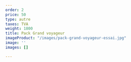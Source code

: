 ```yaml
---
order: 2
price: 50
type: autre
taxes: TVA
weight: 1800
title: Pack Grand voyageur
imageProduct: "/images/pack-grand-voyageur-essai.jpg"
image: ''
images: []

---
```


